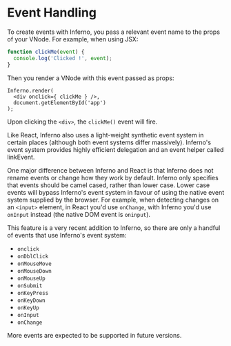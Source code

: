 # Event Handling

To create events with Inferno, you pass a relevant event name to the props of your VNode. For example, when using JSX:

```jsx
function clickMe(event) {
  console.log('Clicked !', event);
}
```

Then you render a VNode with this event passed as props:
```
Inferno.render(
  <div onclick={ clickMe } />, 
  document.getElementById('app')
);
```
Upon clicking the `<div>`, the `clickMe()` event will fire.

Like React, Inferno also uses a light-weight synthetic event system in certain places (although both event systems differ massively). 
Inferno's event system provides highly efficient delegation and an event helper called linkEvent.
 
One major difference between Inferno and React is that Inferno does not rename events or change how they work by default. Inferno only specifies that events should be camel cased, rather than lower case. Lower case events will bypass
Inferno's event system in favour of using the native event system supplied by the browser. For example, when detecting changes on an `<input>` element, in React you'd use `onChange`, with Inferno you'd use `onInput` instead (the
native DOM event is `oninput`).

This feature is a very recent addition to Inferno, so there are only a handful of events that use Inferno's event system:
- `onclick`
- `onDblClick`
- `onMouseMove`
- `onMouseDown`
- `onMouseUp`
- `onSubmit`
- `onKeyPress`
- `onKeyDown`
- `onKeyUp`
- `onInput`
- `onChange`

More events are expected to be supported in future versions.